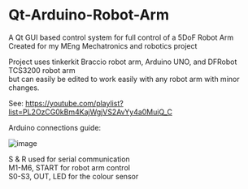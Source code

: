 # Qt-Arduino-Robot-Arm  
A Qt GUI based control system for full control of a 5DoF Robot Arm  
Created for my MEng Mechatronics and robotics project  

Project uses tinkerkit Braccio robot arm, Arduino UNO, and DFRobot TCS3200 robot arm  
  but can easily be edited to work easily with any robot arm with minor changes.  
  
See: https://youtube.com/playlist?list=PL2OzCG0kBm4KajWgjVS2AvYy4a0MuiQ_C

  
Arduino connections guide:  
 
![image](https://user-images.githubusercontent.com/62992297/233702965-1b3729d4-7a9e-436a-b805-1f6ee1ffec1b.png)

S & R used for serial communication  
M1-M6, START for robot arm control  
S0-S3, OUT, LED for the colour sensor  


